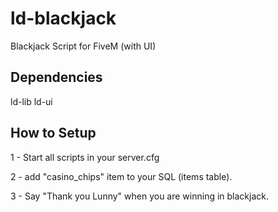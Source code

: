 # ld-blackjack
Blackjack Script for FiveM (with UI)

## Dependencies
ld-lib
ld-ui

## How to Setup

1 - Start all scripts in your server.cfg

2 - add "casino_chips" item to your SQL (items table).

3 - Say "Thank you Lunny" when you are winning in blackjack.

